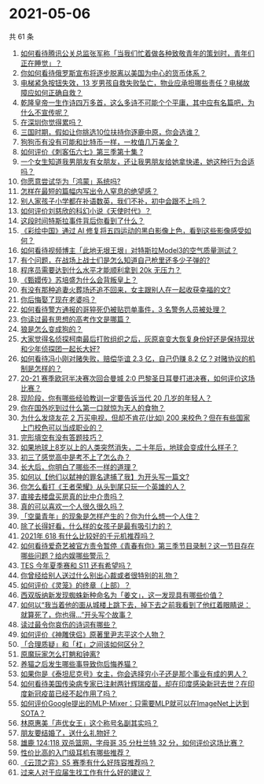 # 2021-05-06

共 61 条

<!-- BEGIN -->
<!-- 最后更新时间 Thu May 06 2021 01:28:29 GMT+0800 (China Standard Time) -->

1. [如何看待腾讯公关总监张军称「当我们忙着做各种致敬青年的策划时，青年们正在睡觉」？](https://www.zhihu.com/question/457759935)
2. [你如何看待俄罗斯宣布将逐步脱离以美国为中心的货币体系？](https://www.zhihu.com/question/457750369)
3. [电梯紧急按钮失效，13
   岁男孩自救失败坠亡，物业应承担哪些责任？电梯故障应如何正确自救？](https://www.zhihu.com/question/457831377)
4. [乾隆皇帝一生作诗四万多首，这么多诗不可能个个平庸，其中应有名篇吧，为什么不宣传呢？](https://www.zhihu.com/question/452762954)
5. [在深圳你觉得累吗？](https://www.zhihu.com/question/304838170)
6. [三国时期，假如让你挑选10位扶持你逐鹿中原，你会选谁？](https://www.zhihu.com/question/452687156)
7. [狗狗币有没有可能和比特币一样，一枚值几万美金？](https://www.zhihu.com/question/445598367)
8. [如何评价《刺客伍六七》第三季第十集 ?](https://www.zhihu.com/question/457898715)
9. [一个女生知道我男朋友有女朋友，还让我男朋友给她拿快递，她这种行为合适吗？](https://www.zhihu.com/question/452456284)
10. [你愿意尝试华为「鸿蒙」系统吗?](https://www.zhihu.com/question/374012496)
11. [怎样在最短的篇幅内写出令人窒息的绝望感？](https://www.zhihu.com/question/39211784)
12. [别人家孩子小学都在补语数英，我们不补，初中会跟不上吗？](https://www.zhihu.com/question/437581262)
13. [如何评价刘慈欣的科幻小说《天使时代》？](https://www.zhihu.com/question/50428892)
14. [这段时间特斯拉事件背后你看到了什么？](https://www.zhihu.com/question/455860663)
15. [《彩绘中国》通过 AI
    修复将五四运动的黑白影像上色，看到这些影像感受如何？](https://www.zhihu.com/question/457739121)
16. [如何看待视频博主「此地无垠王垠」对特斯拉Model3的空气质量测试？](https://www.zhihu.com/question/457805911)
17. [有个问题，在战场上战士们是怎么知道自己枪里还多少子弹的?](https://www.zhihu.com/question/457546333)
18. [程序员需要达到什么水平才能顺利拿到 20k 无压力？](https://www.zhihu.com/question/47597895)
19. [《甄嬛传》苏培盛为什么会背叛皇上？](https://www.zhihu.com/question/456242618)
20. [有没有那种追妻火葬场还追不回来，女主跟别人在一起收获幸福的文?](https://www.zhihu.com/question/408254252)
21. [你后悔娶了现在老婆吗？](https://www.zhihu.com/question/315457601)
22. [如何看待警方通报的哥猝死仍被贴罚单事件，3 名警务人员被处理？](https://www.zhihu.com/question/457851891)
23. [你读过最有思想的高考作文是哪篇？](https://www.zhihu.com/question/316607757)
24. [狼是怎么变成狗的？](https://www.zhihu.com/question/457687785)
25. [大家觉得名侦探柯南最后打败组织之后，灰原哀变大恢复身份好还是保持现状和少年侦探团一起长大好?](https://www.zhihu.com/question/457584898)
26. [如何看待冯小刚对赌失败，赔偿华谊 2.3 亿，自己仍赚 8.2
    亿？对赌协议的机制是怎样的？](https://www.zhihu.com/question/457531244)
27. [20-21 赛季欧冠半决赛次回合曼城 2:0
    巴黎圣日耳曼打进决赛，如何评价这场比赛？](https://www.zhihu.com/question/457863658)
28. [现阶段，你有哪些经验教训一定要告诉当代 20 几岁的年轻人？](https://www.zhihu.com/question/457150056)
29. [你在国外吃到过什么第一口就惊为天人的食物？](https://www.zhihu.com/question/321664580)
30. [为什么发烧友花 2 万买电视，但却不肯花(比如) 200
    来校色？但在有些国家上门校色可以当成职业的？](https://www.zhihu.com/question/457647194)
31. [完形填空有没有答题技巧？](https://www.zhihu.com/question/21864589)
32. [如果地球上8岁以上的人类突然消失，二十年后，地球会变成什么样子？](https://www.zhihu.com/question/456356060)
33. [初三了感觉高中是考不上了怎么办？](https://www.zhihu.com/question/457421531)
34. [长大后，你明白了哪些不一样的道理？](https://www.zhihu.com/question/45394531)
35. [如何以【他们以弑神的罪名逮捕了我】为开头写一篇文?](https://www.zhihu.com/question/440187946)
36. [你怎么看打《王者荣耀》从头到尾只玩一个英雄的人？](https://www.zhihu.com/question/299758752)
37. [直接去楼盘买房真的比中介贵吗？](https://www.zhihu.com/question/393131996)
38. [真的可以喜欢一个人很久很久吗？](https://www.zhihu.com/question/457083666)
39. [「空巢青年」的现象是怎样产生的？你为什么想一个人住？](https://www.zhihu.com/question/457137124)
40. [除了长得好看，什么样的女孩子是最有吸引力的？](https://www.zhihu.com/question/432679628)
41. [2021年 618 有什么比较好的千元机推荐吗？](https://www.zhihu.com/question/457282188)
42. [如何看待爱奇艺被官方责令暂停《青春有你》第三季节目录制？这一节目存在哪些问题？给内娱哪些警示？](https://www.zhihu.com/question/457851906)
43. [TES 今年夏季赛和 S11 还有希望吗？](https://www.zhihu.com/question/454359571)
44. [你曾经给别人送过什么别出心裁或者很特别的礼物？](https://www.zhihu.com/question/23207256)
45. [如何评价《灵笼》的终章（上部）？](https://www.zhihu.com/question/457072944)
46. [西双版纳新发现蜘蛛新种命名为「姜文」，这一发现具有哪些价值？](https://www.zhihu.com/question/457371552)
47. [如何以“我当着他的面从城楼上跳下去，掉下去之前我看到了他红着眼睛说：就算死了，你也得…”开头写个故事？](https://www.zhihu.com/question/446137328)
48. [读过最令你哀伤的诗词有哪些？](https://www.zhihu.com/question/457576263)
49. [如何评价《神雕侠侣》原著里尹志平这个人物？](https://www.zhihu.com/question/21966003)
50. [「合理质疑」和「杠」之间该如何区分？](https://www.zhihu.com/question/457805977)
51. [原魔玩家怎么打魈和钟离?](https://www.zhihu.com/question/457570662)
52. [养猫之后发生哪些事导致你后悔养猫？](https://www.zhihu.com/question/299176886)
53. [如果你是《泰坦尼克号》女主，你会选择穷小子还是那个事业有成的男人？](https://www.zhihu.com/question/404721566)
54. [如何看待美国传染病专家已注射两针辉瑞疫苗，却在印度感染新冠去世？在印度新冠疫苗已经不起作用了吗？](https://www.zhihu.com/question/457803433)
55. [如何评价Google提出的MLP-Mixer：只需要MLP就可以在ImageNet上达到SOTA？](https://www.zhihu.com/question/457926000)
56. [林原惠美「声优女王」这个称号名副其实吗？](https://www.zhihu.com/question/456884531)
57. [朋友要结婚了，送什么礼物好？](https://www.zhihu.com/question/20063097)
58. [雄鹿 124:118 双杀篮网，字母哥 35 分杜兰特 32
    分，如何评价这场比赛？](https://www.zhihu.com/question/457870431)
59. [性价比高的入门级耳机有哪些推荐？](https://www.zhihu.com/question/51811329)
60. [《云顶之弈》S5 赛季有什么好阵容推荐吗？](https://www.zhihu.com/question/454520007)
61. [过来人对于应届生找工作有什么好的建议？](https://www.zhihu.com/question/35925659)

<!-- END -->
